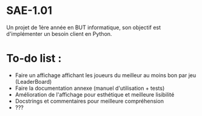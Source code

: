 # SAE-1.01
Un projet de 1ère année en BUT informatique, son objectif est d'implémenter un besoin client en Python.

# To-do list :
  - Faire un affichage affichant les joueurs du meilleur au moins bon par jeu (LeaderBoard)
  - Faire la documentation annexe (manuel d'utilisation + tests)
  - Amélioration de l'affichage pour esthétique et meilleure lisibilité
  - Docstrings et commentaires pour meilleure compréhension
  -  ???
